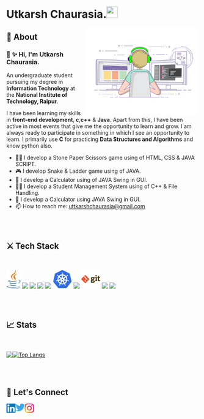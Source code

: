 # Utkarsh Chaurasia.<img src="https://github.com/TheDudeThatCode/TheDudeThatCode/blob/master/Assets/Mario_Hello_Big.gif" width="30px" height="30px">
<img align="right" alt="GIF" src="https://raw.githubusercontent.com/devSouvik/devSouvik/master/gif3.gif" width="300"/>

## 🧐 About


### 👋 ✨ Hi, I'm Utkarsh Chaurasia.

An undergraduate student pursuing my degree in **Information Technology** at the **National Institute of Technology, Raipur**. 

I have been learning my skills in **front-end development**, **c**,**c++** & **Java**. Apart from this, I have been active in most events that give me the opportunity to learn and grow. I am always ready to participate in something in which I see an opportunity to learn. I primarily use **C** for practicing **Data Structures and Algorithms** and know python also.

- 🧑‍💻 I develop a Stone Paper Scissors game using of HTML, CSS & JAVA SCRIPT.
- 🎮 I develop Snake & Ladder game using of JAVA.
- 🧮 I develop a Calculator using of JAVA Swing in GUI. 
- 🧑‍🎓 I develop a Student Management System using of C++ & File Handling. 
- 🧮 I develop a Calculator using JAVA Swing in GUI. 
- 📫 How to reach me: uttkarshchaurasia@gmail.com

<br><br>

## ⚔️ Tech Stack

<br>

   <code><img height="50" src="https://github.com/gilbarbara/logos/blob/master/logos/java.svg"></code>
   <code><img height="50" src="https://github.com/gilbarbara/logos/blob/master/logos/c-plusplus.svg"></code>
   <code><img height="50" src="https://github.com/gilbarbara/logos/blob/master/logos/python.svg"></code>
    <code><img height="50" src="https://github.com/gilbarbara/logos/blob/master/logos/javascript.svg"></code>
   <code><img height="50" src="https://github.com/gilbarbara/logos/blob/master/logos/html-5.svg"></code>
   <code><img height="50" src="https://github.com/gilbarbara/logos/blob/master/logos/kubernetes.svg"></code>
   <code><img height="50" src="https://github.com/gilbarbara/logos/blob/master/logos/openshift.svg"></code>
   <code><img height="50" src="https://raw.githubusercontent.com/github/explore/80688e429a7d4ef2fca1e82350fe8e3517d3494d/topics/git/git.png"></code>
   <code><img height="50" src="https://github.com/gilbarbara/logos/blob/master/logos/bash-icon.svg"></code>
   <code><img height="30" src="https://github.com/gilbarbara/logos/blob/master/logos/go.svg"></code>

<br><br>

## 📈 Stats



<br>


  <a> <img align="left" src="https://github-readme-stats.vercel.app/api?username=utkarsh-chaurasia&show_icons=true&line_height=24&theme=dark&count_private=true&include_all_commits=true&custom_title=%23%20GitHub%20Stats%20%E2%9C%85" /> </a>




[![Top Langs](https://github-readme-stats.vercel.app/api/top-langs/?username=utkarsh-chaurasia&hide=jupyter-notebook&theme=dark&layout=compact&langs_count=10&custom_title=%23%20Most%20Used%20Languages%20%F0%9F%91%A8%F0%9F%8F%BD%E2%80%8D%F0%9F%92%BB&card_width=445)](https://github.com/anuraghazra/github-readme-stats)


<br><br>

## 💬 Let's Connect
    
<a href="https://www.linkedin.com/in/utkarsh-chaurasia-5826a91a8/">
    <img align="left" alt="Utkarsh Chaurasia | Linkedin" width="24px" src="https://github.com/UtkarshChaurasia/UtkarshChaurasia/blob/master/Assets/Icons/Linkedin.svg" />
  </a>
  
  
<!--   <a href="https://medium.com/@utkarsh103b">
    <img align="left" alt="Utkarsh Chaurasia | Medium" width="24px" src="https://github.com/UtkarshChaurasia/UtkarshChaurasia/blob/master/Assets/Icons/medium.svg" />
  </a> -->
  
  <a href="https://twitter.com/uttkarsh6">
    <img align="left" alt="Utkarsh Chaurasia | Twitter" width="24px" src="https://github.com/UtkarshChaurasia/UtkarshChaurasia/blob/master/Assets/Icons/twitter.svg" />
  </a>
  
  <a href="https://www.instagram.com/they_call_me.utkarsh/">
    <img align="left" alt="Utkarsh Chaurasia | Instagram" width="24px" src="https://github.com/UtkarshChaurasia/UtkarshChaurasia/blob/master/Assets/Icons/Instagram.svg" />
  </a>
